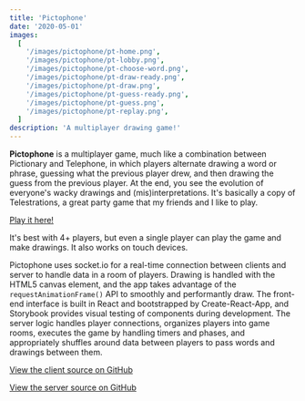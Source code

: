 ```yaml
---
title: 'Pictophone'
date: '2020-05-01'
images: 
  [
    '/images/pictophone/pt-home.png',
    '/images/pictophone/pt-lobby.png',
    '/images/pictophone/pt-choose-word.png',
    '/images/pictophone/pt-draw-ready.png',
    '/images/pictophone/pt-draw.png',
    '/images/pictophone/pt-guess-ready.png',
    '/images/pictophone/pt-guess.png',
    '/images/pictophone/pt-replay.png',
  ]
description: 'A multiplayer drawing game!'
---
```


**Pictophone** is a multiplayer game, much like a combination between Pictionary and Telephone, in which players alternate drawing a word or phrase, guessing what the previous player drew, and then drawing the guess from the previous player. At the end, you see the evolution of everyone's wacky drawings and (mis)interpretations. It's basically a copy of Telestrations, a great party game that my friends and I like to play.

[Play it here!](https://pictophone.now.sh)

It's best with 4+ players, but even a single player can play the game and make drawings. It also works on touch devices.

Pictophone uses socket.io for a real-time connection between clients and server to handle data in a room of players.  Drawing is handled with the HTML5 canvas element, and the app takes advantage of the `requestAnimationFrame()` API to smoothly and performantly draw.  The front-end interface is built in React and bootstrapped by Create-React-App, and Storybook provides visual testing of components during development.  The server logic handles player connections, organizes players into game rooms, executes the game by handling timers and phases, and appropriately shuffles around data between players to pass words and drawings between them.

[View the client source on GitHub](https://github.com/KaiVandivier/pictophone-client)

[View the server source on GitHub](https://github.com/KaiVandivier/pictophone-server)